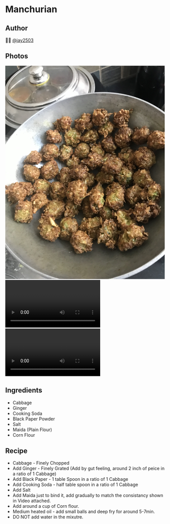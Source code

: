 # Manchurian

## Author 
👨‍🍳 [@jay2503](https://github.com/jay2503)

## Photos
![Manchurian](photos/Manchurian.jpg?raw=true "Manchurian")
![Manchurian Cutting Technic](photos/ManchurianCuttingTechnic.mov "Manchurian Cutting Technic")
![Manchurian Batter Consistency](photos/ManchurianBatterConsistency.MOV "Manchurian Batter Consistency")

## Ingredients
* Cabbage
* Ginger
* Cooking Soda
* Black Paper Powder
* Salt
* Maida (Plain Flour)
* Corn Flour

## Recipe
* Cabbage - Finely Chopped 
* Add Ginger - Finely Grated (Add by gut feeling, around 2 inch of peice in a ratio of 1 Cabbage)
* Add Black Paper - 1 table Spoon in a ratio of 1 Cabbage
* Add Cooking Soda - half table spoon in a ratio of 1 Cabbage
* Add Salt
* Add Maida just to bind it, add gradually to match the consistancy shown in Video attached.
* Add around a cup of Corn flour.
* Medium heated oil - add small balls and deep fry for around 5-7min.
* DO NOT add water in the mixutre.

